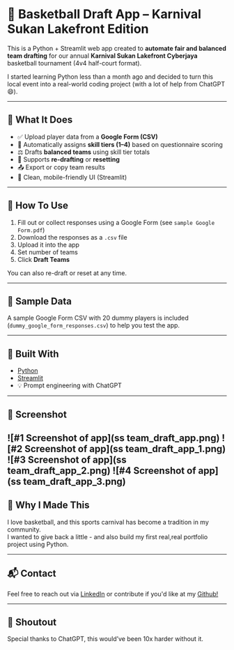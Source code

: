 # 🏀 Basketball Draft App – Karnival Sukan Lakefront Edition

This is a Python + Streamlit web app created to **automate fair and balanced team drafting** for our annual **Karnival Sukan Lakefront Cyberjaya** basketball tournament (4v4 half-court format).

I started learning Python less than a month ago and decided to turn this local event into a real-world coding project (with a lot of help from ChatGPT 😄).

---

## 🔧 What It Does

- ✅ Upload player data from a **Google Form (CSV)**
- 🧠 Automatically assigns **skill tiers (1–4)** based on questionnaire scoring
- ⚖️ Drafts **balanced teams** using skill tier totals
- 🎲 Supports **re-drafting** or **resetting**
- 📤 Export or copy team results
- 📱 Clean, mobile-friendly UI (Streamlit)

---

## 📂 How To Use

1. Fill out or collect responses using a Google Form (see `sample Google Form.pdf`)
2. Download the responses as a `.csv` file
3. Upload it into the app
4. Set number of teams
5. Click **Draft Teams**

You can also re-draft or reset at any time.

---

## 🧪 Sample Data

A sample Google Form CSV with 20 dummy players is included (`dummy_google_form_responses.csv`) to help you test the app.

---

## 🚀 Built With

- [Python](https://www.python.org/)
- [Streamlit](https://streamlit.io/)
- 💡 Prompt engineering with ChatGPT

---

## 📸 Screenshot

![#1 Screenshot of app](ss team_draft_app.png)
![#2 Screenshot of app](ss team_draft_app_1.png)
![#3 Screenshot of app](ss team_draft_app_2.png)
![#4 Screenshot of app](ss team_draft_app_3.png)
---

## 📌 Why I Made This

I love basketball, and this sports carnival has become a tradition in my community.  
I wanted to give back a little - and also build my first real,real portfolio project using Python.

---

## 📬 Contact

Feel free to reach out via [LinkedIn](https://www.linkedin.com/in/danial-jaafar-909/) or contribute if you'd like at my [Github!](https://github.com/mohdjm/basketball_team_draft)

---

## 🧠 Shoutout

Special thanks to ChatGPT, this would’ve been 10x harder without it.

